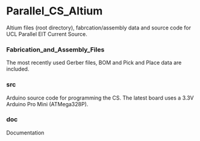 # Parallel_CS_Altium

Altium files (root directory), fabrcation/assembly data and source code for UCL Parallel EIT Current Source.


### Fabrication_and_Assembly_Files
The most recently used Gerber files, BOM and Pick and Place data are included.

### src
Arduino source code for programming the CS. The latest board uses a 3.3V Arduino Pro Mini (ATMega328P).

### doc
Documentation
